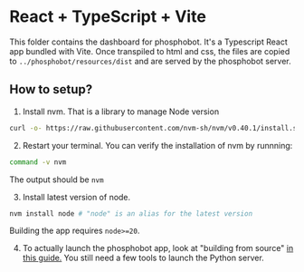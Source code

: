 # React + TypeScript + Vite

This folder contains the dashboard for phosphobot. It's a Typescript React app bundled with Vite. Once transpiled to html and css, the files are copied to `../phosphobot/resources/dist` and are served by the phosphobot server.

## How to setup?

1. Install nvm. That is a library to manage Node version

```bash
curl -o- https://raw.githubusercontent.com/nvm-sh/nvm/v0.40.1/install.sh | bash
```

2. Restart your terminal. You can verify the installation of nvm by runnning:

```bash
command -v nvm
```

The output should be `nvm`

3. Install latest version of node.

```bash
nvm install node # "node" is an alias for the latest version
```

Building the app requires `node>=20`.

4. To actually launch the phosphobot app, look at "building from source" [in this guide.](../phosphobot/README.md) You still need a few tools to launch the Python server.
